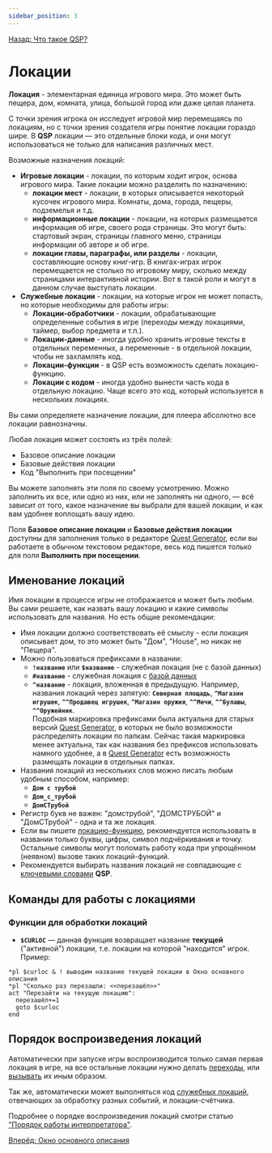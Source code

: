 ```yaml
---
sidebar_position: 3
---
```

[Назад: Что такое QSP?](../qsp.md)

# Локации

**Локация** - элементарная единица игрового мира. Это может быть пещера, дом, комната, улица, большой город или даже целая планета.

С точки зрения игрока он исследует игровой мир перемещаясь по локациям, но с точки зрения создателя игры понятие локации гораздо шире. В **QSP** локации — это отдельные блоки кода, и они могут использоваться не только для написания различных мест.

Возможные назначения локаций:

*  **Игровые локации** - локации, по которым ходит игрок, основа игрового мира. Такие локации можно разделить по назначению:
    *  **локации мест** - локации, в которых описывается некоторый кусочек игрового мира. Комнаты, дома, города, пещеры, подземелья и т.д.
    *  **информационные локации** - локации, на которых размещается информация об игре, своего рода страницы. Это могут быть: стартовый экран, страницы главного меню, страницы информации об авторе и об игре.
    *  **локации главы, параграфы, или разделы** - локации, составляющие основу книг-игр. В книгах-играх игрок перемещается не столько по игровому миру, сколько между страницами интерактивной истории. Вот в такой роли и могут в данном случае выступать локации.
*  **Служебные локации** - локации, на которые игрок не может попасть, но которые необходимы для работы игры:
    *  **Локации-обработчики** - локации, обрабатывающие определенные события в игре (переходы между локациями, таймер, выбор предмета и т.п.).
    *  **Локации-данные** - иногда удобно хранить игровые тексты в отдельных переменных, а переменные - в отдельной локации, чтобы не захламлять код.
    *  **Локации-функции** - в QSP есть возможность сделать локацию-функцию.
    *  **Локации с кодом** - иногда удобно вынести часть кода в отдельную локацию. Чаще всего это код, который используется в нескольких локациях.

Вы сами определяете назначение локации, для плеера абсолютно все локации равнозначны.

Любая локация может состоять из трёх полей:

*  Базовое описание локации
*  Базовые действия локации
*  Код "Выполнить при посещении"

Вы можете заполнять эти поля по своему усмотрению. Можно заполнить их все, или одно из них, или не заполнять ни одного, — всё зависит от того, какое назначение вы выбрали для вашей локации, и как вам удобнее воплощать вашу идею.

Поля **Базовое описание локации** и **Базовые действия локации** доступны для заполнения только в редакторе [Quest Generator](../utilits/qgen.md), если вы работаете в обычном текстовом редакторе, весь код пишется только для поля **Выполнить при посещении**.

## Именование локаций

Имя локации в процессе игры не отображается и может быть любым. Вы сами решаете, как назвать вашу локацию и какие символы использовать для названия. Но есть общие рекомендации:

*  Имя локации должно соответствовать её смыслу - если локация описывает дом, то это может быть "Дом", "House", но никак не "Пещера".
*  Можно пользоваться префиксами в названии:
    *  **`!название`** или **`$название`** - служебная локация (не с базой данных)
    *  **`#название`** - служебная локация с [базой данных](#help_glossary_data_base)
    *  **`^название`** - локация, вложенная в предыдущую. Например, названия локаций через запятую: **`Северная площадь`**, **`^Магазин игрушек`**, **`^^Продавец игрушек`**, **`^Магазин оружия`**, **`^^Мечи`**, **`^^Булавы`**, **`^^Оружейник`**.\
        Подобная маркировка префиксами была актуальна для старых версий [Quest Generator](../utilits/qgen.md), в которых не было возможности распределять локации по папкам. Сейчас такая маркировка менее актуальна, так как названия без префиксов использовать намного удобнее, а в [Quest Generator](../utilits/qgen.md) есть возможность размещать локации в отдельных папках.
*  Названия локаций из нескольких слов можно писать любым удобным способом, например:
    *  **`Дом с трубой`**
    *  **`Дом_с_трубой`**
    *  **`ДомСТрубой`**
*  Регистр букв не важен: "домструбой", "ДОМСТРУБОЙ" и "ДомСТрубой" - одна и та же локация.
*  Если вы пишете [локацию-функцию](../programming/organizing.md), рекомендуется использовать в названии только буквы, цифры, символ подчёркивания и точку. Остальные символы могут поломать работу кода при упрощённом (неявном) вызове таких локаций-функций.
*  Рекомендуется выбирать названия локаций не совпадающие с [ключевыми словами](../keywords.md) **QSP**.

## Команды для работы с локациями

### Функции для обработки локаций

* **`$CURLOC`** — данная функция возвращает название **текущей** ("активной") локации, т.е. локации на которой "находится" игрок. Пример:

``` qsp
*pl $curloc & ! выводим название текущей локации в Окно основного описания
*pl "Сколько раз перезашли: <<перезашёл>>"
act "Перезайти на текущую локацию":
  перезашёл+=1
  goto $curloc
end
```

## Порядок воспроизведения локаций

Автоматически при запуске игры воспроизводится только самая первая локация в игре, на все остальные локации нужно делать [переходы](../goto.md), или [вызывать](../programming/organizing.md) их иным образом.

Так же, автоматически может выполняться код [служебных локаций](../programming/service_locations.md), отвечающих за обработку разных событий, и локации-счётчика.

Подробнее о порядке воспроизведения локаций смотри статью ["Порядок работы интерпретатора"](../programming/principle.md).

[Вперёд: Окно основного описания](../text_print/main.md)
